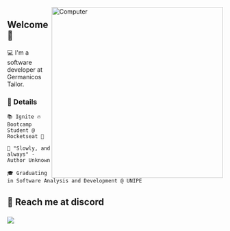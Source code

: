 <img src="https://raw.githubusercontent.com/MicaelliMedeiros/micaellimedeiros/master/image/computer-illustration.png" min-width="400px" max-width="400px" width="400px" align="right" alt="Computer">

<h2 align="left">Welcome 💜</h2>
<p>
  💻 I'm a software developer at Germanicos Tailor.
</p>


### 🚀 Details

<p align="left">
  <p>
  <code>📚 Ignite 🔥 Bootcamp Student @ Rocketseat 🚀</code>
  </p>
  <p>
  <code>🎯 "Slowly, and always" - Author Unknown</code>
  </p>
  <p>
   <code>🎓 Graduating in Software Analysis and Development @ UNIPE</code>
  </p> 
</p>

## 📧 Reach me at discord
<h3 align="left"><img src="https://i.imgur.com/MHwyBfU.png" /></h3>
